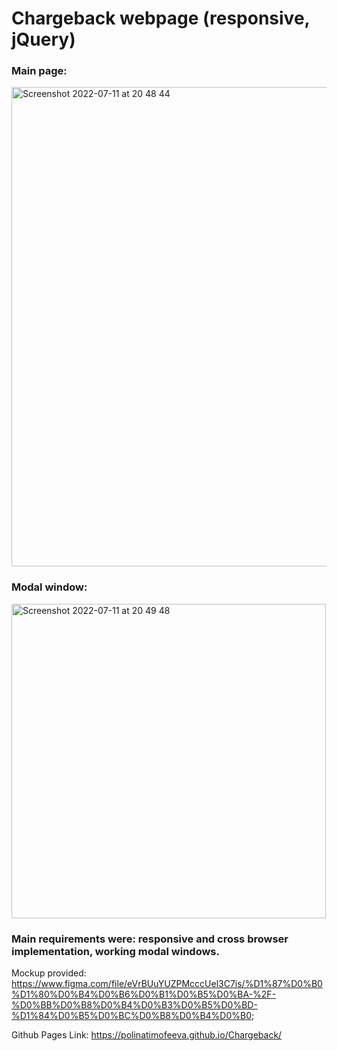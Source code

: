 # Chargeback webpage (responsive, jQuery)

### Main page:

<img width="767" alt="Screenshot 2022-07-11 at 20 48 44" src="https://user-images.githubusercontent.com/88159970/178326172-587b1e7e-d6c5-4313-8ef7-b3263ac64250.png">

### Modal window:

<img width="503" alt="Screenshot 2022-07-11 at 20 49 48" src="https://user-images.githubusercontent.com/88159970/178326360-7676175a-effb-48d2-a71f-8bc76f4c757b.png">

### Main requirements were: responsive and cross browser implementation, working modal windows.
Mockup provided: https://www.figma.com/file/eVrBUuYUZPMcccUel3C7is/%D1%87%D0%B0%D1%80%D0%B4%D0%B6%D0%B1%D0%B5%D0%BA-%2F-%D0%BB%D0%B8%D0%B4%D0%B3%D0%B5%D0%BD-%D1%84%D0%B5%D0%BC%D0%B8%D0%B4%D0%B0;

Github Pages Link: https://polinatimofeeva.github.io/Chargeback/ 
